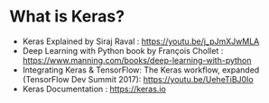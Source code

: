 # What is Keras? 
* Keras Explained by Siraj Raval : https://youtu.be/j_pJmXJwMLA
* Deep Learning with Python book by François Chollet : https://www.manning.com/books/deep-learning-with-python
* Integrating Keras & TensorFlow: The Keras workflow, expanded (TensorFlow Dev Summit 2017): https://youtu.be/UeheTiBJ0Io
* Keras Documentation : https://keras.io 

